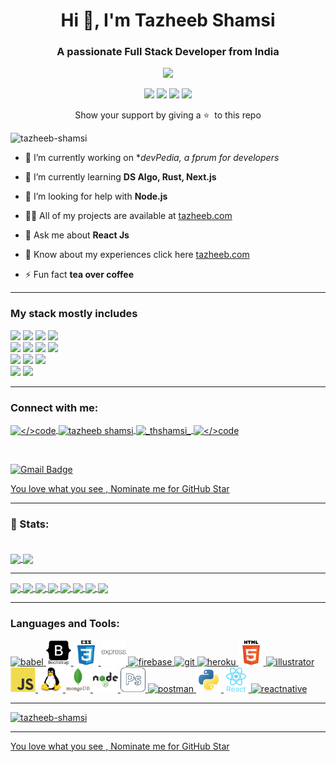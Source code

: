 <h1 align="center">Hi 👋, I'm Tazheeb Shamsi</h1>
<h3 align="center">A passionate Full Stack Developer from India </h3>

<div align="center">
  <img src="https://sbr-technologies.com/wp-content/uploads/2021/07/Mern-Stack-Developer.png" height="300px" />
  <p>
    <a name="stars"><img src="https://img.shields.io/github/stars/tazheeb-shamsi/dev-pedia?style=for-the-badge"></a>
    <a name="forks"><img src="https://img.shields.io/github/forks/tazheeb-shamsi/dev-pedia?logoColor=green&style=for-the-badge"></a>
    <a name="contributions"><img src="https://img.shields.io/github/contributors/tazheeb-shamsi/dev-pedia?logoColor=green&style=for-the-badge"></a>
    <a name="license"><img src="https://img.shields.io/github/license/tazheeb-shamsi/dev-pedia?style=for-the-badge"></a>
  </p>
  Show your support by giving a ⭐&nbsp;&nbsp;to this repo
</div>

<p align="left"> <img src="https://komarev.com/ghpvc/?username=tazheeb-shamsi&label=Profile%20views&color=0e75b6&style=flat" alt="tazheeb-shamsi" /> </p>

- 🔭 I’m currently working on \*_devPedia, a fprum for developers_

- 🌱 I’m currently learning **DS Algo, Rust, Next.js**

- 🤝 I’m looking for help with **Node.js**

- 👨‍💻 All of my projects are available at [tazheeb.com](https://www.tazheeb.com/)

- 💬 Ask me about **React Js**

- 📄 Know about my experiences click here [tazheeb.com](https://www.tazheeb.com/)

- ⚡ Fun fact **tea over coffee**

---

### My stack mostly includes

![](https://img.shields.io/badge/-javascript-yellow?style=flat)
![](https://img.shields.io/badge/-node-brightgreen?style=flat)
![](https://img.shields.io/badge/-reactJs-blue?style=flat)
![](https://img.shields.io/badge/-git-red?style=flat)
<br/>
![](https://img.shields.io/badge/-aws-yellow?style=flat)
![](https://img.shields.io/badge/-noSQL-red?style=flat)
![](https://img.shields.io/badge/-REST-blue?style=flat)
![](https://img.shields.io/badge/-firebase-brightgreen?style=flat)
<br>
![](https://img.shields.io/badge/-hroku-blue?style=flat)
![](https://img.shields.io/badge/-vercel-brightgreen?style=flat)
![](https://img.shields.io/badge/-netlify-yellow?style=flat)
<br>
![](https://img.shields.io/badge/-express-green?style=flat)
![](https://img.shields.io/badge/-nextJs-red?style=flat)

---

<h3 align="left">Connect with me:</h3>
<p align="left">
  <a href="https://twitter.com" target="blank"><img align="center" src="https://raw.githubusercontent.com/rahuldkjain/github-profile-readme-generator/master/src/images/icons/Social/twitter.svg" alt="</>code" height="30" width="40" />
  </a>
  <a href="https://linkedin.com/in/tazheeb" target="blank"><img align="center" src="https://raw.githubusercontent.com/rahuldkjain/github-profile-readme-generator/master/src/images/icons/Social/linked-in-alt.svg" alt="tazheeb shamsi" height="30" width="40" />
  </a>
  <a href="https://instagram.com/_thshamsi_" target="blank"><img align="center" src="https://raw.githubusercontent.com/rahuldkjain/github-profile-readme-generator/master/src/images/icons/Social/instagram.svg" alt="_thshamsi_" height="30" width="40" />
  </a>
  <a href="https://www.youtube.com/" target="blank"><img align="center" src="https://raw.githubusercontent.com/rahuldkjain/github-profile-readme-generator/master/src/images/icons/Social/youtube.svg" alt="</>code" height="30" width="40" />
  </a>
</p>
<br>

<!-- SOCAIL MEDIA HANDLES -->

[![Gmail Badge](https://img.shields.io/badge/-info@tazheeb.com-c14438?style=flat-square&logo=Gmail&logoColor=white&link=mailto:info@tazheeb.com)](mailto:info@tazheeb.com)

<!--NOMINATION FOR STAR GIT LINK CODE-->

<a href="https://stars.github.com/nominate/">You love what you see , Nominate me for GitHub Star </a>

---

<!-- STATISTICS ABOUT PROFILE -->

### 📶 Stats:<br><br>

<!--  CONTRIBUTION AND STREAK BLOCK -->
<a href="https://github.com/anuraghazra/github-readme-stats">
  <img height=200 align="center" src="https://github-readme-stats.vercel.app/api?username=anuraghazra" />
</a>
<!--  TOP LANGUAGES STATISTICS -->
<a href="https://github.com/anuraghazra/convoychat">
  <img height=200 align="center" src="https://github-readme-stats.vercel.app/api/top-langs?username=anuraghazra&layout=compact&langs_count=8&card_width=320" />
</a>

---

<a href="https://github.com/anuraghazra/github-readme-stats">
  <img align="center" src="https://github-readme-stats.vercel.app/api/pin/?username=tazheeb-shamsi&repo=dev-pedia" />
</a>
<a href="https://github.com/anuraghazra/convoychat">
  <img align="center" src="https://github-readme-stats.vercel.app/api/pin/?username=tazheeb-shamsi&repo=flipkart" />
</a>
<a href="https://github.com/anuraghazra/github-readme-stats">
  <img align="center" src="https://github-readme-stats.vercel.app/api/pin/?username=tazheeb-shamsi&repo=learnbay-lms" />
</a>
<a href="https://github.com/anuraghazra/convoychat">
  <img align="center" src="https://github-readme-stats.vercel.app/api/pin/?username=tazheeb-shamsi&repo=tesla" />
</a>
<a href="https://github.com/anuraghazra/convoychat">
  <img align="center" src="https://github-readme-stats.vercel.app/api/pin/?username=tazheeb-shamsi&repo=ebay-clone" />
</a><a href="https://github.com/anuraghazra/convoychat">
  <img align="center" src="https://github-readme-stats.vercel.app/api/pin/?username=tazheeb-shamsi&repo=Doctor-Appintment-Booking" />
</a>
<a href="https://github.com/anuraghazra/convoychat">
  <img align="center" src="https://github-readme-stats.vercel.app/api/pin/?username=tazheeb-shamsi&repo=disney-plus-clone" />
</a><a href="https://github.com/anuraghazra/convoychat">
  <img align="center" src="https://github-readme-stats.vercel.app/api/pin/?username=tazheeb-shamsi&repo=phanox-store" />
</a>

---

<h3 align="left">Languages and Tools:</h3>
<p align="left"> 
  <a href="https://babeljs.io/" target="_blank" rel="noreferrer"> 
    <img src="https://www.vectorlogo.zone/logos/babeljs/babeljs-icon.svg" alt="babel" width="40" height="40"/>
  </a> 
  <a href="https://getbootstrap.com" target="_blank" rel="noreferrer"> 
    <img src="https://raw.githubusercontent.com/devicons/devicon/master/icons/bootstrap/bootstrap-plain-wordmark.svg" alt="bootstrap" width="40" height="40"/> 
  </a> <a href="https://www.w3schools.com/css/" target="_blank" rel="noreferrer"> 
    <img src="https://raw.githubusercontent.com/devicons/devicon/master/icons/css3/css3-original-wordmark.svg" alt="css3" width="40" height="40"/> 
  </a> 
  <a href="https://expressjs.com" target="_blank" rel="noreferrer"> 
    <img src="https://raw.githubusercontent.com/devicons/devicon/master/icons/express/express-original-wordmark.svg" alt="express" width="40" height="40"/> 
  </a> 
  <a href="https://firebase.google.com/" target="_blank" rel="noreferrer"> <img src="https://www.vectorlogo.zone/logos/firebase/firebase-icon.svg" alt="firebase" width="40" height="40"/> 
  </a> 
  <a href="https://git-scm.com/" target="_blank" rel="noreferrer"> 
    <img src="https://www.vectorlogo.zone/logos/git-scm/git-scm-icon.svg" alt="git" width="40" height="40"/> 
  </a> 
  <a href="https://heroku.com" target="_blank" rel="noreferrer">
    <img src="https://www.vectorlogo.zone/logos/heroku/heroku-icon.svg" alt="heroku" width="40" height="40"/> 
  </a> 
  <a href="https://www.w3.org/html/" target="_blank" rel="noreferrer"> 
    <img src="https://raw.githubusercontent.com/devicons/devicon/master/icons/html5/html5-original-wordmark.svg" alt="html5" width="40" height="40"/> 
  </a> 
  <a href="https://www.adobe.com/in/products/illustrator.html" target="_blank" rel="noreferrer"> 
    <img src="https://www.vectorlogo.zone/logos/adobe_illustrator/adobe_illustrator-icon.svg" alt="illustrator" width="40" height="40"/> 
  </a> 
  <a href="https://developer.mozilla.org/en-US/docs/Web/JavaScript" target="_blank" rel="noreferrer"> 
    <img src="https://raw.githubusercontent.com/devicons/devicon/master/icons/javascript/javascript-original.svg" alt="javascript" width="40" height="40"/> 
  </a> 
  <a href="https://www.linux.org/" target="_blank" rel="noreferrer"> 
    <img src="https://raw.githubusercontent.com/devicons/devicon/master/icons/linux/linux-original.svg" alt="linux" width="40" height="40"/> 
  </a> 
  <a href="https://www.mongodb.com/" target="_blank" rel="noreferrer"> 
    <img src="https://raw.githubusercontent.com/devicons/devicon/master/icons/mongodb/mongodb-original-wordmark.svg" alt="mongodb" width="40" height="40"/> 
  </a> 
  <a href="https://nodejs.org" target="_blank" rel="noreferrer"> 
    <img src="https://raw.githubusercontent.com/devicons/devicon/master/icons/nodejs/nodejs-original-wordmark.svg" alt="nodejs" width="40" height="40"/> 
  </a> 
  <a href="https://www.photoshop.com/en" target="_blank" rel="noreferrer"> 
    <img src="https://raw.githubusercontent.com/devicons/devicon/master/icons/photoshop/photoshop-line.svg" alt="photoshop" width="40" height="40"/> 
  </a> 
  <a href="https://postman.com" target="_blank" rel="noreferrer"> 
    <img src="https://www.vectorlogo.zone/logos/getpostman/getpostman-icon.svg" alt="postman" width="40" height="40"/> 
  </a> 
  <a href="https://www.python.org" target="_blank" rel="noreferrer"> 
    <img src="https://raw.githubusercontent.com/devicons/devicon/master/icons/python/python-original.svg" alt="python" width="40" height="40"/> 
  </a> 
  <a href="https://reactjs.org/" target="_blank" rel="noreferrer">
    <img src="https://raw.githubusercontent.com/devicons/devicon/master/icons/react/react-original-wordmark.svg" alt="react" width="40" height="40"/> 
  </a> 
  <a href="https://reactnative.dev/" target="_blank" rel="noreferrer"> 
    <img src="https://reactnative.dev/img/header_logo.svg" alt="reactnative" width="40" height="40"/>
  </a>  
  </p>

---

 <p align="left"> <a href="https://github.com/tazheeb-shamsi/github-profile-trophy"><img src="https://github-profile-trophy.vercel.app/?username=tazheeb-shamsi" alt="tazheeb-shamsi" /></a> </p>

---

  <!--NOMINATION FOR STAR GIT LINK CODE-->

<a href="https://stars.github.com/nominate/">You love what you see , Nominate me for GitHub Star </a>
